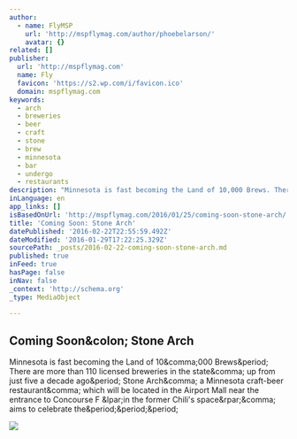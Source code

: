 ```yaml
---
author:
  - name: FlyMSP
    url: 'http://mspflymag.com/author/phoebelarson/'
    avatar: {}
related: []
publisher:
  url: 'http://mspflymag.com'
  name: Fly
  favicon: 'https://s2.wp.com/i/favicon.ico'
  domain: mspflymag.com
keywords:
  - arch
  - breweries
  - beer
  - craft
  - stone
  - brew
  - minnesota
  - bar
  - undergo
  - restaurants
description: "Minnesota is fast becoming the Land of 10,000 Brews. There are more than 110 licensed breweries in the state, up from just five a decade ago. Stone Arch, a Minnesota craft-beer restaurant, which will be located in the Airport Mall near the entrance to Concourse F (in the former Chili's space), aims to celebrate the..."
inLanguage: en
app_links: []
isBasedOnUrl: 'http://mspflymag.com/2016/01/25/coming-soon-stone-arch/'
title: 'Coming Soon: Stone Arch'
datePublished: '2016-02-22T22:55:59.492Z'
dateModified: '2016-01-29T17:22:25.329Z'
sourcePath: _posts/2016-02-22-coming-soon-stone-arch.md
published: true
inFeed: true
hasPage: false
inNav: false
_context: 'http://schema.org'
_type: MediaObject

---
```

<article style=""><h1>Coming Soon&amp;colon; Stone Arch</h1><p>Minnesota is fast becoming the Land of 10&amp;comma;000 Brews&amp;period; There are more than 110 licensed breweries in the state&amp;comma; up from just five a decade ago&amp;period; Stone Arch&amp;comma; a Minnesota craft-beer restaurant&amp;comma; which will be located in the Airport Mall near the entrance to Concourse F &amp;lpar;in the former Chili's space&amp;rpar;&amp;comma; aims to celebrate the&amp;period;&amp;period;&amp;period;</p><img src="https://mspfly.files.wordpress.com/2016/01/stone-arch_sq.jpg?w=1024" /></article>